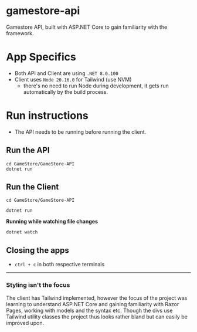 # gamestore-api
Gamestore API, built with ASP.NET Core to gain familiarity with the framework.


# App Specifics
- Both API and Client are using `.NET 8.0.100`
- Client uses `Node 20.16.0` for Tailwind (use NVM)
  - there's no need to run Node during development, it gets run automatically by the build process.
  
# Run instructions
- The API needs to be running before running the client.

## Run the API
``` Shell
cd GameStore/GameStore-API
dotnet run
```

## Run the Client
``` Shell
cd GameStore/GameStore-API
```

```Shell
dotnet run
```

**Running while watching file changes**
```Shell
dotnet watch
```

## Closing the apps
- `ctrl + c` in both respective terminals

---

### Styling isn't the focus
The client has Tailwind implemented, however the focus of the project was learning to understand ASP.NET Core and gaining familiarity with Razor Pages, working with models and the syntax etc. Though the divs use Tailwind utility classes the project thus looks rather bland but can easily be improved upon.
